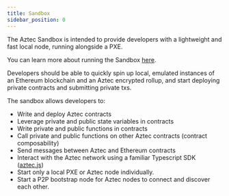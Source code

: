```yaml
---
title: Sandbox
sidebar_position: 0
---
```


The Aztec Sandbox is intended to provide developers with a lightweight and fast local node, running alongside a PXE.

You can learn more about running the Sandbox [here](../../reference/sandbox_reference/sandbox-reference.md).

Developers should be able to quickly spin up local, emulated instances of an Ethereum blockchain and an Aztec encrypted rollup, and start deploying private contracts and submitting private txs.

The sandbox allows developers to:

- Write and deploy Aztec contracts
- Leverage private and public state variables in contracts
- Write private and public functions in contracts
- Call private and public functions on other Aztec contracts (contract composability)
- Send messages between Aztec and Ethereum contracts
- Interact with the Aztec network using a familiar Typescript SDK ([aztec.js](https://github.com/AztecProtocol/aztec-packages/tree/master/yarn-project/aztec.js))
- Start only a local PXE or Aztec node individually.
- Start a P2P bootstrap node for Aztec nodes to connect and discover each other.
